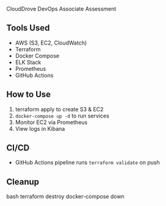 CloudDrove DevOps Associate Assessment

## Tools Used
- AWS (S3, EC2, CloudWatch)
- Terraform
- Docker Compose
- ELK Stack
- Prometheus
- GitHub Actions

## How to Use
1. terraform apply to create S3 & EC2
2. `docker-compose up -d` to run services
3. Monitor EC2 via Prometheus
4. View logs in Kibana

## CI/CD
- GitHub Actions pipeline runs `terraform validate` on push

## Cleanup
bash
terraform destroy
docker-compose down
